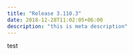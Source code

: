 ```yaml
---
title: "Release 3.110.3"
date: 2018-12-28T11:02:05+06:00
description: "this is meta description"
---
```


test
